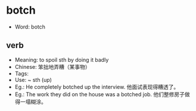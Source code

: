 # botch

- Word: botch

## verb

- Meaning: to spoil sth by doing it badly
- Chinese: 笨拙地弄糟（某事物）
- Tags: 
- Use: ~ sth (up)
- Eg.: He completely botched up the interview. 他面试表现得糟透了。
- Eg.: The work they did on the house was a botched job. 他们整修房子做得一塌糊涂。

